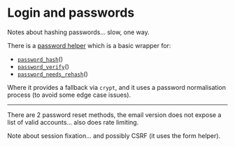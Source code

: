 
# Login and passwords

Notes about hashing passwords... slow, one way.

There is a [password helper](https://github.com/craigfrancis/framework/blob/master/framework/0.1/library/class/password.php) which is a basic wrapper for:

- [`password_hash`](https://php.net/password_hash)()
- [`password_verify`](https://php.net/password_verify)()
- [`password_needs_rehash`](https://php.net/password_needs_rehash)()

Where it provides a fallback via `crypt`, and it uses a password normalisation process (to avoid some edge case issues).

---

There are 2 password reset methods, the email version does not expose a list of valid accounts... also does rate limiting.

Note about session fixation... and possibly CSRF (it uses the form helper).
